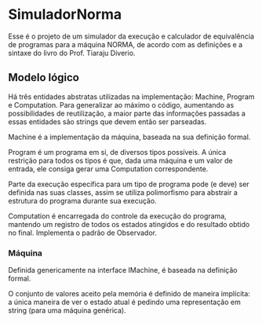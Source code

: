 # SimuladorNorma

Esse é o projeto de um simulador da execução
e calculador de equivalência de programas
para a máquina NORMA, de acordo com as definições
e a sintaxe do livro do Prof. Tiaraju Diverio.

## Modelo lógico

Há três entidades abstratas utilizadas na implementação:
Machine, Program e Computation. Para generalizar ao
máximo o código, aumentando as possibilidades de reutilização,
a maior parte das informações passadas a essas entidades
são strings que devem então ser parseadas.

Machine é a implementação da máquina, baseada na sua 
definição formal.

Program é um programa em si, de diversos tipos possíveis.
A única restrição para todos os tipos é que, dada uma
máquina e um valor de entrada, ele consiga gerar uma
Computation correspondente. 

Parte da execução específica para um tipo de programa 
pode (e deve) ser definida nas suas classes, assim
se utiliza polimorfismo para abstrair a estrutura do
programa durante sua execução.

Computation é encarregada do controle da execução do
programa, mantendo um registro de todos os estados
atingidos e do resultado obtido no final. Implementa
o padrão de Observador.

### Máquina

Definida genericamente na interface IMachine, é
baseada na definição formal.

O conjunto de valores aceito pela memória é definido
de maneira implícita: a única maneira de ver o estado
atual é pedindo uma representação em string (para uma
máquina genérica).
